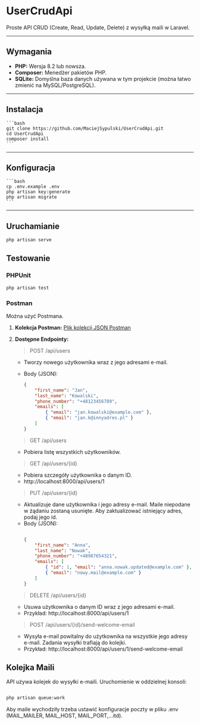 # UserCrudApi

Proste API CRUD (Create, Read, Update, Delete) z wysyłką maili w Laravel.

---

## Wymagania

* **PHP:** Wersja 8.2 lub nowsza.
* **Composer:** Menedżer pakietów PHP.
* **SQLite:** Domyślna baza danych używana w tym projekcie (można łatwo zmienić na MySQL/PostgreSQL).

---

## Instalacja

    ```bash
    git clone https://github.com/MaciejSypulski/UserCrudApi.git
    cd UserCrudApi
    composer install
    ```
---

## Konfiguracja

    ```bash
    cp .env.example .env
    php artisan key:generate
    php artisan migrate
    ```
---

## Uruchamianie

```bash
php artisan serve
```
## Testowanie 

### PHPUnit

```bash
php artisan test
```

### Postman

Można użyć Postmana.

1. **Kolekcja Postman:**
    [Plik kolekcji JSON Postman](https://gist.github.com/MaciejSypulski/4c83e3d75e6859be050ee21e8f3a7a86)

2. **Dostępne Endpointy:**

    > POST /api/users
    - Tworzy nowego użytkownika wraz z jego adresami e-mail.
        
    - Body (JSON):
            
        ```JSON
        {
            "first_name": "Jan",
            "last_name": "Kowalski",
            "phone_number": "+48123456789",
            "emails": [
                { "email": "jan.kowalski@example.com" },
                { "email": "jan.k@innyadres.pl" }
            ]
        }
        ```

    > GET /api/users 

    - Pobiera listę wszystkich użytkowników.

    > GET /api/users/{id}

    - Pobiera szczegóły użytkownika o danym ID.
    - http://localhost:8000/api/users/1

    > PUT /api/users/{id}

    - Aktualizuje dane użytkownika i jego adresy e-mail. Maile niepodane w żądaniu zostaną usunięte. Aby zaktualizować istniejący adres, podaj jego id.
    - Body (JSON):
        ```JSON

        {
            "first_name": "Anna",
            "last_name": "Nowak",
            "phone_number": "+48987654321",
            "emails": [
                { "id": 1, "email": "anna.nowak.updated@example.com" },
                { "email": "nowy.mail@example.com" }
            ]
        }
        ```

    > DELETE /api/users/{id}
    - Usuwa użytkownika o danym ID wraz z jego adresami e-mail.
    - Przykład: http://localhost:8000/api/users/1

    > POST /api/users/{id}/send-welcome-email

    - Wysyła e-mail powitalny do użytkownika na wszystkie jego adresy e-mail. Zadania wysyłki trafiają do kolejki.
    - Przykład: http://localhost:8000/api/users/1/send-welcome-email

## Kolejka Maili

API używa kolejek do wysyłki e-maili. Uruchomienie w oddzielnej konsoli:

```Bash

php artisan queue:work

```
Aby maile wychodziły trzeba ustawić konfiguracje poczty w pliku .env 
(MAIL_MAILER, MAIL_HOST, MAIL_PORT,...itd).
